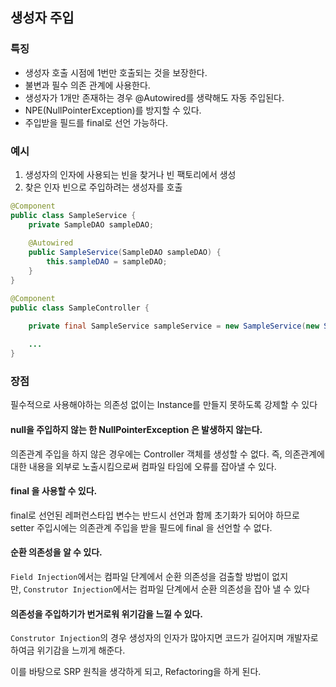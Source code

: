 ## 생성자 주입

### 특징
- 생성자 호출 시점에 1번만 호출되는 것을 보장한다.
- 불변과 필수 의존 관계에 사용한다.
- 생성자가 1개만 존재하는 경우 @Autowired를 생략해도 자동 주입된다.
- NPE(NullPointerException)를 방지할 수 있다.
- 주입받을 필드를 final로 선언 가능하다.
### 예시
1. 생성자의 인자에 사용되는 빈을 찾거나 빈 팩토리에서 생성
2. 찾은 인자 빈으로 주입하려는 생성자를 호출

```java
@Component
public class SampleService {
    private SampleDAO sampleDAO;
 
    @Autowired
    public SampleService(SampleDAO sampleDAO) {
        this.sampleDAO = sampleDAO;
    }
}

@Component
public class SampleController {

	private final SampleService sampleService = new SampleService(new SampleDAO());
    
	...
}
```
### 장점
필수적으로 사용해야하는 의존성 없이는 Instance를 만들지 못하도록 강제할 수 있다

#### null을 주입하지 않는 한 NullPointerException 은 발생하지 않는다.
의존관계 주입을 하지 않은 경우에는 Controller 객체를 생성할 수 없다.
즉, 의존관계에 대한 내용을 외부로 노출시킴으로써 컴파일 타임에 오류를 잡아낼 수 있다.
#### final 을 사용할 수 있다.
final로 선언된 레퍼런스타입 변수는 반드시 선언과 함께 초기화가 되어야 하므로 setter 주입시에는 의존관계 주입을 받을 필드에 final 을 선언할 수 없다.
#### 순환 의존성을 알 수 있다.
`Field Injection`에서는 컴파일 단계에서 순환 의존성을 검출할 방법이 없지만, `Construtor Injection`에서는 컴파일 단계에서 순환 의존성을 잡아 낼 수 있다
#### 의존성을 주입하기가 번거로워 위기감을 느낄 수 있다.
`Construtor Injection`의 경우 생성자의 인자가 많아지면 코드가 길어지며 개발자로 하여금 위기감을 느끼게 해준다.

이를 바탕으로 SRP 원칙을 생각하게 되고, Refactoring을 하게 된다.